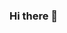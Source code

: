 ### Hi there 👋

<!--
**Rangaprudhviraju/Rangaprudhviraju** is a ✨ _special_ ✨ repository because its `README.md` (this file) appears on your GitHub profile.

Here are some ideas to get you started:

- 🔭 I’m currently working on java,web app.
- 🌱 I’m currently learning ADBM
- 👯 I’m looking to collaborate on MNC Company
- 🤔 I’m looking to improve my skills
- 💬 Ask me about in i am prudhviraju intrest in coding
- 📫 How to reach me: email
- 😄 Pronouns: prudhvi
- ⚡ Fun fact: A shrimp's heart is in its head.
-->
